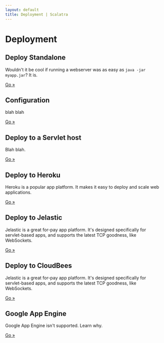 ```yaml
---
layout: default
title: Deployment | Scalatra
---
```


<div class="page-header">
  <h1>Deployment</h1>
</div>

<div class="row">
  <div class="span4">
    <h2>Deploy Standalone</h2>
    <p>
      Wouldn't it be cool if running a webserver was as easy as
      <code>java -jar myapp.jar</code>?
      It is.
    </p>
    <p><a href=standalone.html" class="btn btn-primary">Go »</a></p>
  </div>
  <div class="span4">
    <h2>Configuration</h2>
    <p>
      blah blah
    </p>
    <p><a href="configuration.html" class="btn btn-primary">Go »</a></p>
  </div>
  <div class="span4">
    <h2>Deploy to a Servlet host</h2>
    <p>
      Blah blah.
    </p>
    <p><a href="servlet-host.html" class="btn btn-primary">Go »</a></p>
  </div>
</div>

<div class="row">
  <div class="span4">
    <h2>Deploy to Heroku</h2>
    <p>
      Heroku is a popular app platform.
      It makes it easy to deploy and scale web applications.
    </p>
    <p><a href="heroku.html" class="btn btn-primary">Go »</a></p>
  </div>
  <div class="span4">
    <h2>Deploy to Jelastic</h2>
    <p>
      Jelastic is a great for-pay app platform.
      It's designed specifically for servlet-based apps, and supports the latest
      TCP goodness, like WebSockets.
    </p>
    <p><a href="jelastic.html" class="btn btn-primary">Go »</a></p>
  </div>
  <div class="span4">
    <h2>Deploy to CloudBees</h2>
    <p>
      Jelastic is a great for-pay app platform.
      It's designed specifically for servlet-based apps, and supports the latest
      TCP goodness, like WebSockets.
    </p>
    <p><a href=cloudbees.html" class="btn btn-primary">Go »</a></p>
  </div>
</div>

<div class="row">
  <div class="span4">
    <h2>Google App Engine</h2>
    <p>
      Google App Engine isn't supported. Learn why.
    </p>
    <p><a href="google-app-engine.html" class="btn btn-primary">Go »</a></p>
  </div>
</div>
